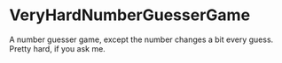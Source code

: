 # VeryHardNumberGuesserGame
A number guesser game, except the number changes a bit every guess. Pretty hard, if you ask me.
